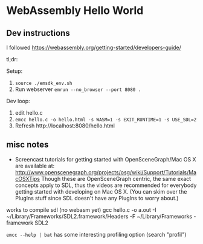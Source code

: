 # WebAssembly Hello World

## Dev instructions

I followed https://webassembly.org/getting-started/developers-guide/

tl;dr:

Setup:
1. `source ./emsdk_env.sh`
2. Run webserver `emrun --no_browser --port 8080 .`

Dev loop:
1. edit hello.c
2. `emcc hello.c -o hello.html -s WASM=1 -s EXIT_RUNTIME=1 -s USE_SDL=2`
3. Refresh http://localhost:8080/hello.html

## misc notes

 - Screencast tutorials for getting started with OpenSceneGraph/Mac OS X are
  available at:
  http://www.openscenegraph.org/projects/osg/wiki/Support/Tutorials/MacOSXTips
  Though these are OpenSceneGraph centric, the same exact concepts apply to
  SDL, thus the videos are recommended for everybody getting started with
  developing on Mac OS X. (You can skim over the PlugIns stuff since SDL
  doesn't have any PlugIns to worry about.)


works to compile sdl (no webasm yet)
  gcc hello.c -o a.out -I ~/Library/Frameworks/SDL2.framework/Headers -F ~/Library/Frameworks -framework SDL2

`emcc --help | bat` has some interesting profiling option (search "profil")




